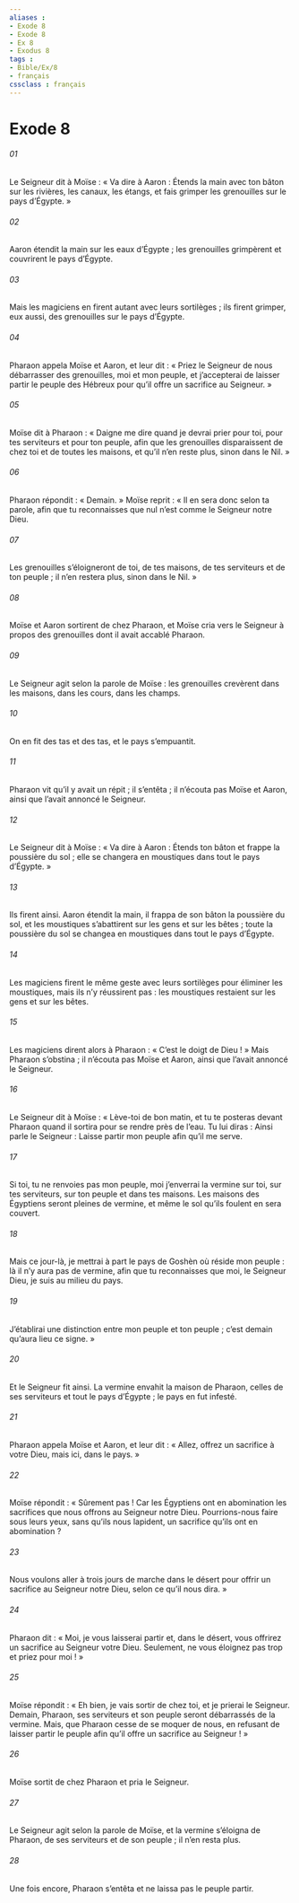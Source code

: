 ```yaml
---
aliases : 
- Exode 8
- Exode 8
- Ex 8
- Exodus 8
tags : 
- Bible/Ex/8
- français
cssclass : français
---
```


# Exode 8

###### 01
Le Seigneur dit à Moïse : « Va dire à Aaron : Étends la main avec ton bâton sur les rivières, les canaux, les étangs, et fais grimper les grenouilles sur le pays d’Égypte. »
###### 02
Aaron étendit la main sur les eaux d’Égypte ; les grenouilles grimpèrent et couvrirent le pays d’Égypte.
###### 03
Mais les magiciens en firent autant avec leurs sortilèges ; ils firent grimper, eux aussi, des grenouilles sur le pays d’Égypte.
###### 04
Pharaon appela Moïse et Aaron, et leur dit : « Priez le Seigneur de nous débarrasser des grenouilles, moi et mon peuple, et j’accepterai de laisser partir le peuple des Hébreux pour qu’il offre un sacrifice au Seigneur. »
###### 05
Moïse dit à Pharaon : « Daigne me dire quand je devrai prier pour toi, pour tes serviteurs et pour ton peuple, afin que les grenouilles disparaissent de chez toi et de toutes les maisons, et qu’il n’en reste plus, sinon dans le Nil. »
###### 06
Pharaon répondit : « Demain. » Moïse reprit : « Il en sera donc selon ta parole, afin que tu reconnaisses que nul n’est comme le Seigneur notre Dieu.
###### 07
Les grenouilles s’éloigneront de toi, de tes maisons, de tes serviteurs et de ton peuple ; il n’en restera plus, sinon dans le Nil. »
###### 08
Moïse et Aaron sortirent de chez Pharaon, et Moïse cria vers le Seigneur à propos des grenouilles dont il avait accablé Pharaon.
###### 09
Le Seigneur agit selon la parole de Moïse : les grenouilles crevèrent dans les maisons, dans les cours, dans les champs.
###### 10
On en fit des tas et des tas, et le pays s’empuantit.
###### 11
Pharaon vit qu’il y avait un répit ; il s’entêta ; il n’écouta pas Moïse et Aaron, ainsi que l’avait annoncé le Seigneur.
###### 12
Le Seigneur dit à Moïse : « Va dire à Aaron : Étends ton bâton et frappe la poussière du sol ; elle se changera en moustiques dans tout le pays d’Égypte. »
###### 13
Ils firent ainsi. Aaron étendit la main, il frappa de son bâton la poussière du sol, et les moustiques s’abattirent sur les gens et sur les bêtes ; toute la poussière du sol se changea en moustiques dans tout le pays d’Égypte.
###### 14
Les magiciens firent le même geste avec leurs sortilèges pour éliminer les moustiques, mais ils n’y réussirent pas : les moustiques restaient sur les gens et sur les bêtes.
###### 15
Les magiciens dirent alors à Pharaon : « C’est le doigt de Dieu ! » Mais Pharaon s’obstina ; il n’écouta pas Moïse et Aaron, ainsi que l’avait annoncé le Seigneur.
###### 16
Le Seigneur dit à Moïse : « Lève-toi de bon matin, et tu te posteras devant Pharaon quand il sortira pour se rendre près de l’eau. Tu lui diras : Ainsi parle le Seigneur : Laisse partir mon peuple afin qu’il me serve.
###### 17
Si toi, tu ne renvoies pas mon peuple, moi j’enverrai la vermine sur toi, sur tes serviteurs, sur ton peuple et dans tes maisons. Les maisons des Égyptiens seront pleines de vermine, et même le sol qu’ils foulent en sera couvert.
###### 18
Mais ce jour-là, je mettrai à part le pays de Goshèn où réside mon peuple : là il n’y aura pas de vermine, afin que tu reconnaisses que moi, le Seigneur Dieu, je suis au milieu du pays.
###### 19
J’établirai une distinction entre mon peuple et ton peuple ; c’est demain qu’aura lieu ce signe. »
###### 20
Et le Seigneur fit ainsi. La vermine envahit la maison de Pharaon, celles de ses serviteurs et tout le pays d’Égypte ; le pays en fut infesté.
###### 21
Pharaon appela Moïse et Aaron, et leur dit : « Allez, offrez un sacrifice à votre Dieu, mais ici, dans le pays. »
###### 22
Moïse répondit : « Sûrement pas ! Car les Égyptiens ont en abomination les sacrifices que nous offrons au Seigneur notre Dieu. Pourrions-nous faire sous leurs yeux, sans qu’ils nous lapident, un sacrifice qu’ils ont en abomination ?
###### 23
Nous voulons aller à trois jours de marche dans le désert pour offrir un sacrifice au Seigneur notre Dieu, selon ce qu’il nous dira. »
###### 24
Pharaon dit : « Moi, je vous laisserai partir et, dans le désert, vous offrirez un sacrifice au Seigneur votre Dieu. Seulement, ne vous éloignez pas trop et priez pour moi ! »
###### 25
Moïse répondit : « Eh bien, je vais sortir de chez toi, et je prierai le Seigneur. Demain, Pharaon, ses serviteurs et son peuple seront débarrassés de la vermine. Mais, que Pharaon cesse de se moquer de nous, en refusant de laisser partir le peuple afin qu’il offre un sacrifice au Seigneur ! »
###### 26
Moïse sortit de chez Pharaon et pria le Seigneur.
###### 27
Le Seigneur agit selon la parole de Moïse, et la vermine s’éloigna de Pharaon, de ses serviteurs et de son peuple ; il n’en resta plus.
###### 28
Une fois encore, Pharaon s’entêta et ne laissa pas le peuple partir.
